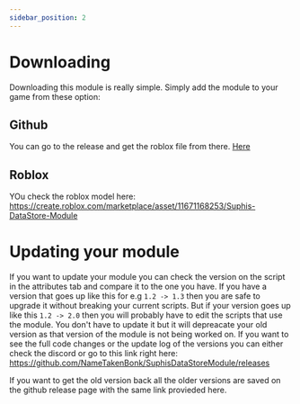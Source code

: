 ```yaml
---
sidebar_position: 2
---
```


# Downloading

Downloading this module is really simple. Simply add the module to your game from these option:

## Github
You can go to the release and get the roblox file from there. [Here](https://github.com/NameTakenBonk/SuphisDataStoreModule/releases)

## Roblox
YOu check the roblox model here: https://create.roblox.com/marketplace/asset/11671168253/Suphis-DataStore-Module

# Updating your module

If you want to update your module you can check the version on the script in the attributes tab and compare it to the one you have. If you have a version that goes up like this for e.g `1.2 -> 1.3` then you are safe to upgrade it without breaking your current scripts. But if your version goes up like this `1.2 -> 2.0` then you will probably have to edit the scripts that use the module. You don't have to update it but it will depreacate your old version as that version of the module is not being worked on. If you want to see the full code changes or the update log of the versions you can either check the discord or go to this link right here: https://github.com/NameTakenBonk/SuphisDataStoreModule/releases 


If you want to get the old version back all the older versions are saved on the github release page with the same link provieded here.